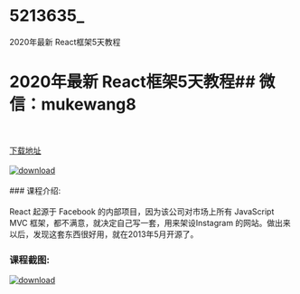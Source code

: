 # 5213635_
2020年最新 React框架5天教程
# 2020年最新 React框架5天教程## 微信：mukewang8
<br/></br>[下载地址](http://www.36tz.cn/article/5213635 "下载地址")
<br/></br>[![download](http://36tz.cn/muke_img/2020_06_1-19.png "下载地址")](http://www.36tz.cn/article/5213635 "下载地址")
<br/></br>### 课程介绍:<br/></br>React 起源于 Facebook 的内部项目，因为该公司对市场上所有 JavaScript MVC 框架，都不满意，就决定自己写一套，用来架设Instagram 的网站。做出来以后，发现这套东西很好用，就在2013年5月开源了。

### 课程截图:
[![download](http://36tz.cn/muke_img/2020_06_2-22-300x225.png "下载地址")](http://www.36tz.cn/article/5213635 "下载地址")
